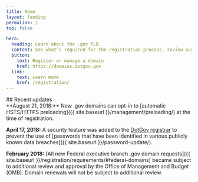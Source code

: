 ```yaml
---
title: Home
layout: landing
permalink: /
top: false

hero:
  heading: Learn about the .gov TLD.
  content: See what’s required for the registration process, review our policies, or download data about .gov domains.
  button:
    text: Register or manage a domain
    href: https://domains.dotgov.gov
  link:
    text: Learn more
    href: /registration/
---
```


<section class="usa-section">
  <div class="usa-grid usa-content">
<div class="usa-width-one-third">
## Recent updates
</div>

<div class="usa-width-two-thirds">
**August 21, 2018:** New .gov domains can opt-in to [automatic HSTS/HTTPS preloading]({{ site.baseurl }}/management/preloading/) at the time of registration.

**April 17, 2018:** A security feature was added to the [DotGov registrar](https://domains.dotgov.gov) to prevent the use of [passwords that have been identified in various publicly known data breaches]({{ site.baseurl }}/password-update/).

**February 2018:** [All new Federal executive branch .gov domain requests]({{ site.baseurl }}/registration/requirements/#federal-domains) became subject to additional review and approval by the Office of Management and Budget (OMB). Domain renewals will not be subject to additional review.
</div>
</div>
</section>
